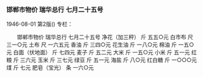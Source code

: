 ### 邯郸市物价  瑞华总行  七月二十五号

1946-08-01
第2版()
专栏：

　　邯郸市物价
    瑞华总行
    七月二十五号
    净花（加三秤）        斤              五五○元
    白市布                尺              三一○元
    土布                  尺              一六五元
    香油                  斤              三四○元
    花生油                斤              一八○元
    棉油                  斤              一五○元
    白面（伏地面）        斤                七四元
    麦子                  斤                五二元
    大米                  斤              一五○元
    小米                  斤                五一元
    红粮                  斤                三六元
    玉米                  斤                三七元
    绿豆                  斤                五一元
    海盐                  斤                八○元
    红白糖                斤            一○○○元
    煤                    斤                  七元
    肥皂（宝光）          条              一六○元
